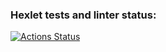 ### Hexlet tests and linter status:
[![Actions Status](https://github.com/Kseniia66/frontend-project-12/actions/workflows/hexlet-check.yml/badge.svg)](https://github.com/Kseniia66/frontend-project-12/actions)